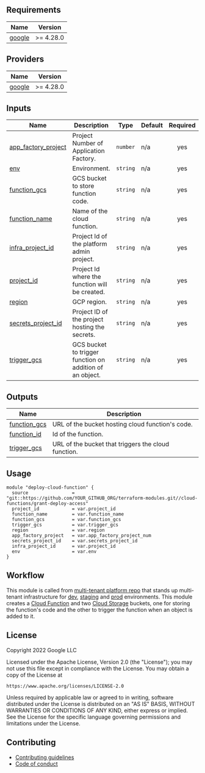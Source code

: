 ## Requirements

| Name | Version |
|------|---------|
| <a name="requirement_google"></a> [google](#requirement\_google) | >= 4.28.0 |


## Providers

| Name | Version |
|------|---------|
| <a name="provider_google"></a> [google](#provider\_google) | >= 4.28.0 |


## Inputs

| Name | Description | Type | Default | Required |
|------|-------------|------|---------|:--------:|
| <a name="input_app_factory_project"></a> [app\_factory\_project](#input\_app\_factory\_project) | Project Number of Application Factory. | `number` | n/a | yes |
| <a name="input_env"></a> [env](#input\_env) | Environment. | `string` | n/a | yes |
| <a name="input_function_gcs"></a> [function\_gcs](#input\_function\_gcs) | GCS bucket to store function code. | `string` | n/a | yes |
| <a name="input_function_name"></a> [function\_name](#input\_function\_name) | Name of the cloud function. | `string` | n/a | yes |
| <a name="input_infra_project_id"></a> [infra\_project\_id](#input\_infra\_project\_id) | Project Id of the platform admin project. | `string` | n/a | yes |
| <a name="input_project_id"></a> [project\_id](#input\_project\_id) | Project Id where the function will be created. | `string` | n/a | yes |
| <a name="input_region"></a> [region](#input\_region) | GCP region. | `string` | n/a | yes |
| <a name="input_secrets_project_id"></a> [secrets\_project\_id](#input\_secrets\_project\_id) | Project ID of the project hosting the secrets. | `string` | n/a | yes |
| <a name="input_trigger_gcs"></a> [trigger\_gcs](#input\_trigger\_gcs) | GCS bucket to trigger function on addition of an object. | `string` | n/a | yes |

## Outputs

| Name | Description |
|------|-------------|
| <a name="output_function_gcs"></a> [function\_gcs](#output\_function\_gcs) | URL of the bucket hosting cloud function's code. |
| <a name="output_function_id"></a> [function\_id](#output\_function\_id) | Id of the function. |
| <a name="output_trigger_gcs"></a> [trigger\_gcs](#output\_trigger\_gcs) | URL of the bucket that triggers the cloud function. |

## Usage
```hcl
module "deploy-cloud-function" {
  source                = "git::https://github.com/YOUR_GITHUB_ORG/terraform-modules.git//cloud-functions/grant-deploy-access"
  project_id            = var.project_id
  function_name         = var.function_name
  function_gcs          = var.function_gcs
  trigger_gcs           = var.trigger_gcs
  region                = var.region
  app_factory_project   = var.app_factory_project_num
  secrets_project_id    = var.secrets_project_id
  infra_project_id      = var.project_id
  env                   = var.env
}
```

## Workflow
This module is called from [multi-tenant platform repo][muti-tenant-platform-repo] that stands up multi-tenant infrastructure for [dev][dev-multi-tenant], [staging][staging-multi-tenant] and [prod][prod-multi-tenant] environments.
This module creates a [Cloud Function][cloud-function] and two [Cloud Storage][cloud-storage] buckets, one for storing the function's code and the other to trigger the function when an object is added to it.

## License

Copyright 2022 Google LLC

Licensed under the Apache License, Version 2.0 (the "License");
you may not use this file except in compliance with the License.
You may obtain a copy of the License at

    https://www.apache.org/licenses/LICENSE-2.0

Unless required by applicable law or agreed to in writing, software
distributed under the License is distributed on an "AS IS" BASIS,
WITHOUT WARRANTIES OR CONDITIONS OF ANY KIND, either express or implied.
See the License for the specific language governing permissions and
limitations under the License.

## Contributing

*   [Contributing guidelines][contributing-guidelines]
*   [Code of conduct][code-of-conduct]

<!-- LINKS: https://www.markdownguide.org/basic-syntax/#reference-style-links -->

[contributing-guidelines]: CONTRIBUTING.md
[code-of-conduct]: code-of-conduct.md
[common-setup]: ../../../common-setup
[cloud-function]: https://cloud.google.com/functions
[cloud-storage]: https://cloud.google.com/storage
[muti-tenant-platform-repo]: ../../platform-template
[dev-multi-tenant]: ../../platform-template/env/dev/main.tf?plain=1#L89
[staging-multi-tenant]: ../../platform-template/env/staging/main.tf?plain=1#L89
[prod-multi-tenant]: ../../platform-template/env/prod/main.tf?plain=1#L89
<!-- END_TF_DOCS -->